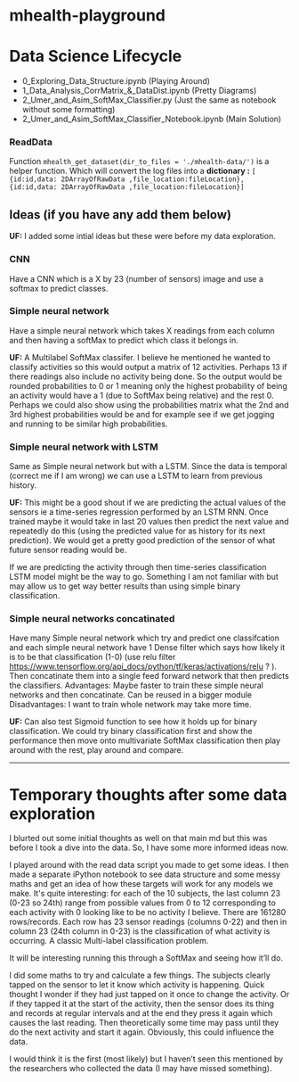 # mhealth-playground

# Data Science Lifecycle

* 0_Exploring_Data_Structure.ipynb                    (Playing Around)
* 1_Data_Analysis_CorrMatrix_&_DataDist.ipynb	        (Pretty Diagrams)
* 2_Umer_and_Asim_SoftMax_Classifier.py               (Just the same as notebook without some formatting)
* 2_Umer_and_Asim_SoftMax_Classifier_Notebook.ipynb	  (Main Solution)


### ReadData

Function `mhealth_get_dataset(dir_to_files = './mhealth-data/')` is a helper function. Which will convert the log files into a **dictionary :** `[ {id:id,data: 2DArrayOfRawData ,file_location:fileLocation},{id:id,data: 2DArrayOfRawData ,file_location:fileLocation}]`

## Ideas (if you have any add them below)
**UF:** I added some intial ideas but these were before my data exploration.

### CNN

Have a CNN which is a X by 23 (number of sensors) image and use a softmax to predict classes.

### Simple neural network

Have a simple neural network which takes X readings from each column and then having a softMax to predict which class it belongs in.

**UF:** A Multilabel SoftMax classifer. I believe he mentioned he wanted to classify activities so this would output a matrix of 12 activities. Perhaps 13 if there readings also include no activity being done. So the output would be rounded probabilities to 0 or 1 meaning only the highest probability of being an activity would have a 1 (due to SoftMax being relative) and the rest 0. Perhaps we could also show using the probabilities matrix what the 2nd and 3rd highest probabilities would be and for example see if we get jogging and running to be similar high probabilities.

### Simple neural network with LSTM

Same as Simple neural network but with a LSTM. Since the data is temporal (correct me if I am wrong) we can use a LSTM to learn from previous history.

**UF:** This might be a good shout if we are predicting the actual values of the sensors ie a time-series regression performed by an LSTM RNN. Once trained maybe it would take in last 20 values then predict the next value and repeatedly do this (using the predicted value for as history for its next prediction). We would get a pretty good prediction of the sensor of what future sensor reading would be. 

If we are predicting the activity through then time-series classification LSTM model might be the way to go. Something I am not familiar with but may allow us to get way better results than using simple binary classification.

### Simple neural networks concatinated

Have many Simple neural network which try and predict one classifcation and each simple neural network have 1 Dense filter which says how likely it is to be that classification (1-0) (use relu filter https://www.tensorflow.org/api_docs/python/tf/keras/activations/relu ? ). Then concatinate them into a single feed forward network that then predicts the classifiers. Advantages: Maybe faster to train these simple neural networks and then concatinate. Can be reused in a bigger module Disadvantages: I want to train whole network may take more time.

**UF:** Can also test Sigmoid function to see how it holds up for binary classification. We could try binary classification first and show the performance then move onto multivariate SoftMax classification then play around with the rest, play around and compare.

____________________________________________________________________
# Temporary thoughts after some data exploration

I blurted out some initial thoughts as well on that main md but this was before I took a dive into the data. So, I have some more informed ideas now.

I played around with the read data script you made to get some ideas. I then made a separate iPython notebook to see data structure and some messy maths and get an idea of how these targets will work for any models we make. It's quite interesting: for each of the 10 subjects, the last column 23 (0-23 so 24th) range from possible values from 0 to 12 corresponding to each activity with 0 looking like to be no activity I believe. There are 161280 rows/records. Each row has 23 sensor readings (columns 0-22) and then in column 23 (24th column in 0-23) is the classification of what activity is occurring. A classic Multi-label classification problem. 

It will be interesting running this through a SoftMax and seeing how it’ll do.

I did some maths to try and calculate a few things. The subjects clearly tapped on the sensor to let it know which activity is happening. Quick thought I wonder if they had just tapped on it once to change the activity.
Or if they tapped it at the start of the activity, then the sensor does its thing and records at regular intervals and at the end they press it again which causes the last reading. Then theoretically some time may pass until they do the next activity and start it again. Obviously, this could influence the data.

I would think it is the first (most likely) but I haven’t seen this mentioned by the researchers who collected the data (I may have missed something).
